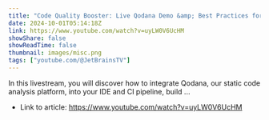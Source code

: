 ```yaml
---
title: "Code Quality Booster: Live Qodana Demo &amp; Best Practices for Code Analysis"
date: 2024-10-01T05:14:18Z
link: https://www.youtube.com/watch?v=uyLW0V6UcHM
showShare: false
showReadTime: false
thumbnail: images/misc.png
tags: ["youtube.com/@JetBrainsTV"]
---
```

In this livestream, you will discover how to integrate Qodana, our static code analysis platform, into your IDE and CI pipeline, build ...

- Link to article: https://www.youtube.com/watch?v=uyLW0V6UcHM